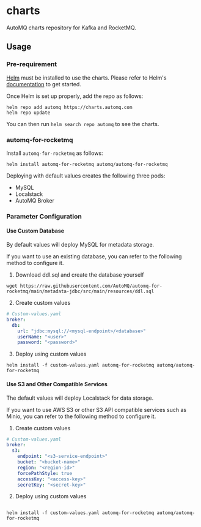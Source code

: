 # charts
AutoMQ charts repository for Kafka and RocketMQ.

## Usage

### Pre-requirement

[Helm](https://helm.sh) must be installed to use the charts.
Please refer to Helm's [documentation](https://helm.sh/docs/) to get started.

Once Helm is set up properly, add the repo as follows:

```console
helm repo add automq https://charts.automq.com
helm repo update
```

You can then run `helm search repo automq` to see the charts.

### automq-for-rocketmq

Install `automq-for-rocketmq` as follows:
```shell
helm install automq-for-rocketmq automq/automq-for-rocketmq
```

Deploying with default values creates the following three pods:
- MySQL
- Localstack
- AutoMQ Broker

### Parameter Configuration
#### Use Custom Database
By default values will deploy MySQL for metadata storage. 

If you want to use an existing database, you can refer to the following method to configure it.

1. Download ddl.sql and create the database yourself
```shell
wget https://raw.githubusercontent.com/AutoMQ/automq-for-rocketmq/main/metadata-jdbc/src/main/resources/ddl.sql
```

2. Create custom values

```yaml
# Custom-values.yaml
broker:
  db:
    url: "jdbc:mysql://<mysql-endpoint>/<database>"
    userName: "<user>"
    password: "<password>"
```

3. Deploy using custom values
```shell
helm install -f custom-values.yaml automq-for-rocketmq automq/automq-for-rocketmq
```
#### Use S3 and Other Compatible Services

The default values will deploy Localstack for data storage. 

If you want to use AWS S3 or other S3 API compatible services such as Minio, you can refer to the following method to configure it.

1. Create custom values
```yaml
# Custom-values.yaml
broker:
  s3:
    endpoint: "<s3-service-endpoint>"
    bucket: "<bucket-name>"
    region: "<region-id>"
    forcePathStyle: true
    accessKey: "<access-key>"
    secretKey: "<secret-key>"
```
2. Deploy using custom values
```shell

helm install -f custom-values.yaml automq-for-rocketmq automq/automq-for-rocketmq
```